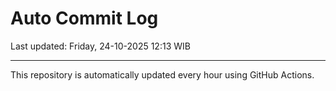 # Auto Commit Log

Last updated: Friday, 24-10-2025 12:13 WIB

---

This repository is automatically updated every hour using GitHub Actions.
